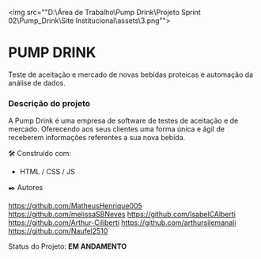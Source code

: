 <img src=""D:\Área de Trabalho\Pump Drink\Projeto Sprint 02\Pump_Drink\Site Institucional\assets\3.png"">

<h1><b>PUMP DRINK</b></h1>
<p>Teste de aceitação e mercado de novas bebidas proteicas e automação da análise de dados.</p>

<h3>Descrição do projeto</h3>
A Pump Drink é uma empresa de software de testes de aceitação e de mercado. Oferecendo aos seus clientes uma forma única e ágil de receberem informações referentes a sua nova bebida. 

🛠️ Construído com:

- HTML / CSS / JS

✒️ Autores

https://github.com/MatheusHenrique005
https://github.com/melissaSBNeves
https://github.com/IsabelCAlberti
https://github.com/Arthur-Ciliberti
https://github.com/arthursilemanali
https://github.com/Naufel2510


Status do Projeto: <b>EM ANDAMENTO</b>

